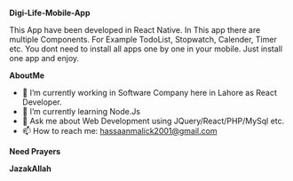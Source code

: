 **Digi-Life-Mobile-App**

This App have been developed in React Native. In This app there are multiple Components.
For Example TodoList, Stopwatch, Calender, Timer etc.
You dont need to install all apps one by one in your mobile.
Just install one app and enjoy.

**AboutMe**

- 🔭 I’m currently working in Software Company here in Lahore as React Developer.
- 🌱 I’m currently learning Node.Js
- 💬 Ask me about Web Development using JQuery/React/PHP/MySql etc.
- 📫 How to reach me: hassaanmalick2001@gmail.com

**Need Prayers**

**JazakAllah**
